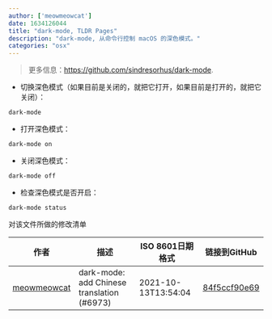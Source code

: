 ```yaml
---
author: ['meowmeowcat']
date: 1634126044
title: "dark-mode, TLDR Pages"
description: "dark-mode, 从命令行控制 macOS 的深色模式。"
categories: "osx"
---
```

> 更多信息：<https://github.com/sindresorhus/dark-mode>.

- 切换深色模式（如果目前是关闭的，就把它打开，如果目前是打开的，就把它关闭）：

```bash
dark-mode
```

- 打开深色模式：

```bash
dark-mode on
```

- 关闭深色模式：

```bash
dark-mode off
```

- 检查深色模式是否开启：

```bash
dark-mode status
```
对该文件所做的修改清单


作者 | 描述 | ISO 8601日期格式 | 链接到GitHub
------|-----|-----|-----
[meowmeowcat](mailto:meowmeowcat1211@gmail.com) | dark-mode: add Chinese translation (#6973) | 2021-10-13T13:54:04 | [84f5ccf90e69](https://github.com/tldr-pages/tldr/commit/84f5ccf90e694dafdb0ba49fbf76aaf17937b0b7)

